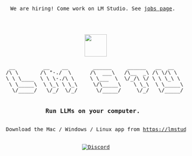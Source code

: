 
<br>
<pre align="center">
  <p>We are hiring! Come work on LM Studio. See <a href="https://lmstudio.ai/jobs.html">jobs page</a>.</p>
  <div align="center">
  <img src="https://lmstudio.ai/assets/android-chrome-512x512.png" width="60px"/>
</div>
   __         __    __        ______     ______   __  __     _____     __     ______    
  /\ \       /\ "-./  \      /\  ___\   /\__  _\ /\ \/\ \   /\  __ .  /\ \   /\  __ \   
  \ \ \____  \ \ \-./\ \     \ \___  \  \/_/\ \/ \ \ \_\ \  \ \ \/\ \ \ \ \  \ \ \/\ \  
   \ \_____\  \ \_\ \ \_\     \/\_____\    \ \_\  \ \_____\  \ \____-  \ \_\  \ \_____\ 
    \/_____/   \/_/  \/_/      \/_____/     \/_/   \/_____/   \/____/   \/_/   \/_____/ 
  <h3>Run LLMs on your computer.</h3>
  Download the Mac / Windows / Linux app from <a href="https://lmstudio.ai">https://lmstudio.ai</a>
  <br>
  <a href="https://discord.gg/aPQfnNkxGC"><img alt="Discord" src="https://img.shields.io/discord/1110598183144399058?logo=discord&style=flat&logoColor=white"></a>
</pre>
